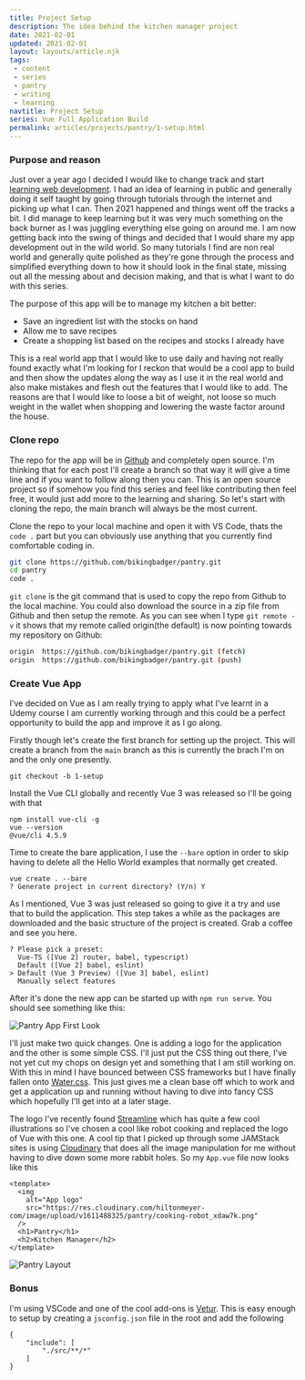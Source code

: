 ```yaml
---
title: Project Setup
description: The idea behind the kitchen manager project
date: 2021-02-01
updated: 2021-02-01
layout: layouts/article.njk
tags: 
 - content
 - series
 - pantry
 - writing
 - learning
navtitle: Project Setup
series: Vue Full Application Build
permalink: articles/projects/pantry/1-setup.html
---
```


### Purpose and reason

Just over a year ago I decided I would like to change track and start [learning web development](articles/learn-in-public.html). I had an idea of learning in public and generally doing it self taught by going through tutorials through the internet and picking up what I can. Then 2021 happened and things went off the tracks a bit. I did manage to keep learning but it was very much something on the back burner as I was juggling everything else going on around me. I am now getting back into the swing of things and decided that I would share my app development out in the wild world. So many tutorials I find are non real world and generally quite polished as they're gone through the process and simplified everything down to how it should look in the final state, missing out all the messing about and decision making, and that is what I want to do with this series. 

The purpose of this app will be to manage my kitchen a bit better:

* Save an ingredient list with the stocks on hand
* Allow me to save recipes
* Create a shopping list based on the recipes and stocks I already have

This is a real world app that I would like to use daily and having not really found exactly what I'm looking for I reckon that would be a cool app to build and then show the updates along the way as I use it in the real world and also make mistakes and flesh out the features that I would like to add. The reasons are that I would like to loose a bit of weight, not loose so much weight in the wallet when shopping and lowering the waste factor around the house.

### Clone repo

The repo for the app will be in [Github](https://github.com/bikingbadger/pantry) and completely open source. I'm thinking that for each post I'll create a branch so that way it will give a time line and if you want to follow along then you can. This is an open source project so if somehow you find this series and feel like contributing then feel free, it would just add more to the learning and sharing. So let's start with cloning the repo, the main branch will always be the most current. 

Clone the repo to your local machine and open it with VS Code, thats the `code .` part but you can obviously use anything that you currently find comfortable coding in. 

```bash
git clone https://github.com/bikingbadger/pantry.git
cd pantry
code .
```

`git clone` is the git command that is used to copy the repo from Github to the local machine. You could also download the source in a zip file from Github and then setup the remote. As you can see when I type `git remote -v` it shows that my remote called origin(the default) is now pointing towards my repository on Github:

```bash
origin  https://github.com/bikingbadger/pantry.git (fetch)
origin  https://github.com/bikingbadger/pantry.git (push) 
```

### Create Vue App

I've decided on Vue as I am really trying to apply what I've learnt in a Udemy course I am currently working through and this could be a perfect opportunity to build the app and improve it as I go along.

Firstly though let's create the first branch for setting up the project. This will create a branch from the `main` branch as this is currently the brach I'm on and the only one presently.

```
git checkout -b 1-setup
```

Install the Vue CLI globally and recently Vue 3 was released so I'll be going with that

```
npm install vue-cli -g
vue --version
@vue/cli 4.5.9
```

Time to create the bare application, I use the `--bare` option in order to skip having to delete all the Hello World examples that normally get created.

```
vue create . --bare
? Generate project in current directory? (Y/n) Y
```

As I mentioned, Vue 3 was just released so going to give it a try and use that to build the application. This step takes a while as the packages are downloaded and the basic structure of the project is created. Grab a coffee and see you here.

```
? Please pick a preset:
  Vue-TS ([Vue 2] router, babel, typescript)      
  Default ([Vue 2] babel, eslint)
> Default (Vue 3 Preview) ([Vue 3] babel, eslint) 
  Manually select features
```

After it's done the new app can be started up with `npm run serve`. You should see something like this:

![Pantry App First Look](https://res.cloudinary.com/hiltonmeyer-com/image/upload/f_auto,q_auto,c_scale,w_auto,dpr_auto/v1611487703/hiltonmeyer.com/pantry-001_qz4qja.jpg)

I'll just make two quick changes. One is adding a logo for the application and the other is some simple CSS. I'll just put the CSS thing out there, I've not yet cut my chops on design yet and something that I am still working on. With this in mind I have bounced between CSS frameworks but I have finally fallen onto [Water.css](https://watercss.kognise.dev/). This just gives me a clean base off which to work and get a application up and running without having to dive into fancy CSS which hopefully I'll get into at a later stage.

The logo I've recently found [Streamline](https://app.streamlinehq.com/) which has quite a few cool illustrations so I've chosen a cool like robot cooking and replaced the logo of Vue with this one. A cool tip that I picked up through some JAMStack sites is using [Cloudinary](https://cloudinary.com/console) that does all the image manipulation for me without having to dive down some more rabbit holes. So my `App.vue` file now looks like this

```
<template>
  <img
    alt="App logo"
    src="https://res.cloudinary.com/hiltonmeyer-com/image/upload/v1611488325/pantry/cooking-robot_xdaw7k.png"
  />
  <h1>Pantry</h1>
  <h2>Kitchen Manager</h2>
</template>
```

![Pantry Layout](https://res.cloudinary.com/hiltonmeyer-com/image/upload/f_auto,q_auto,c_scale,w_auto,dpr_auto/v1611490439/hiltonmeyer.com/pantry-002_bmfqhv.jpg)

### Bonus

I'm using VSCode and one of the cool add-ons is [Vetur](https://vuejs.github.io/vetur/). This is easy enough to setup by creating a `jsconfig.json` file in the root and add the following

```
{
    "include": [
        "./src/**/*"
    ]
}
```